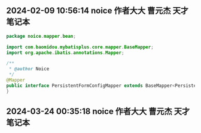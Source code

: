 ## 2024-02-09 10:56:14 noice 作者大大 曹元杰 天才 笔记本

```java
package noice.mapper.bean;

import com.baomidou.mybatisplus.core.mapper.BaseMapper;
import org.apache.ibatis.annotations.Mapper;

/**
 * @author Noice
 */
@Mapper
public interface PersistentFormConfigMapper extends BaseMapper<PersistentFormConfigPo> {
}
```

## 2024-03-24 00:35:18 noice 作者大大 曹元杰 天才 笔记本

```java
```
